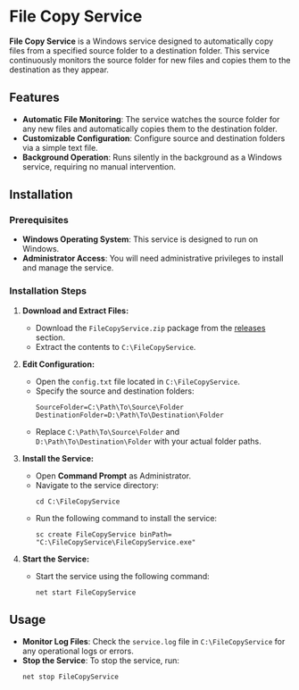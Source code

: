 # File Copy Service

**File Copy Service** is a Windows service designed to automatically copy files from a specified source folder to a destination folder. This service continuously monitors the source folder for new files and copies them to the destination as they appear.

## Features

- **Automatic File Monitoring**: The service watches the source folder for any new files and automatically copies them to the destination folder.
- **Customizable Configuration**: Configure source and destination folders via a simple text file.
- **Background Operation**: Runs silently in the background as a Windows service, requiring no manual intervention.

## Installation

### Prerequisites

- **Windows Operating System**: This service is designed to run on Windows.
- **Administrator Access**: You will need administrative privileges to install and manage the service.

### Installation Steps

1. **Download and Extract Files:**
   - Download the `FileCopyService.zip` package from the [releases](https://github.com/iamahsanmehmood/FileCopyService/releases) section.
   - Extract the contents to `C:\FileCopyService`.

2. **Edit Configuration:**
   - Open the `config.txt` file located in `C:\FileCopyService`.
   - Specify the source and destination folders:
     ```plaintext
     SourceFolder=C:\Path\To\Source\Folder
     DestinationFolder=D:\Path\To\Destination\Folder
     ```
   - Replace `C:\Path\To\Source\Folder` and `D:\Path\To\Destination\Folder` with your actual folder paths.

3. **Install the Service:**
   - Open **Command Prompt** as Administrator.
   - Navigate to the service directory:
     ```shell
     cd C:\FileCopyService
     ```
   - Run the following command to install the service:
     ```shell
     sc create FileCopyService binPath= "C:\FileCopyService\FileCopyService.exe"
     ```

4. **Start the Service:**
   - Start the service using the following command:
     ```shell
     net start FileCopyService
     ```

## Usage

- **Monitor Log Files**: Check the `service.log` file in `C:\FileCopyService` for any operational logs or errors.
- **Stop the Service**: To stop the service, run:
  ```shell
  net stop FileCopyService

